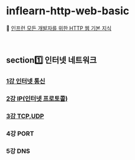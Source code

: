 # inflearn-http-web-basic

🔗 [인프런 모든 개발자를 위한 HTTP 웹 기본 지식](https://www.inflearn.com/course/http-%EC%9B%B9-%EB%84%A4%ED%8A%B8%EC%9B%8C%ED%81%AC/dashboard)

<br>

## section1️⃣ 인터넷 네트워크
### [1강 인터넷 통신](https://github.com/dmswl0311/inflearn-http-web-basic/blob/main/section1/1.%EC%9D%B8%ED%84%B0%EB%84%B7%20%ED%86%B5%EC%8B%A0.md)
### [2강 IP(인터넷 프로토콜)](https://github.com/dmswl0311/inflearn-http-web-basic/blob/main/section1/2.IP(%EC%9D%B8%ED%84%B0%EB%84%B7%20%ED%94%84%EB%A1%9C%ED%86%A0%EC%BD%9C).md)
### [3강 TCP,UDP](https://github.com/dmswl0311/inflearn-http-web-basic/blob/main/section1/3.TCP%2CUDP.md)
### 4강 PORT
### 5강 DNS
<br>
